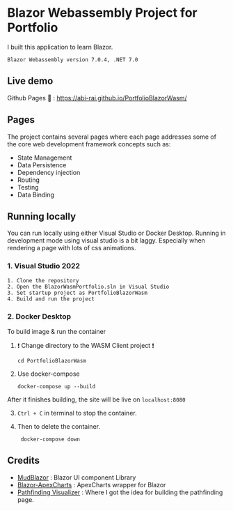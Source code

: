 # Blazor Webassembly Project for Portfolio

I built this application to learn Blazor.

`Blazor Webassembly version 7.0.4, .NET 7.0`

## Live demo 

Github Pages :rocket: : https://abi-rai.github.io/PortfolioBlazorWasm/ 

## Pages

The project contains several pages where each page addresses some of the core web development framework concepts such as:
- State Management 
- Data Persistence 
- Dependency injection
- Routing
- Testing
- Data Binding

## Running locally
You can run locally using either Visual Studio or Docker Desktop. Running in development mode using visual studio is a bit laggy. Especially when rendering a page with lots of css animations.


### 1. Visual Studio 2022

```
1. Clone the repository 
2. Open the BlazorWasmPortfolio.sln in Visual Studio
3. Set startup project as PortfolioBlazorWasm
4. Build and run the project
```

### 2. Docker Desktop

To build image & run the container

1. :exclamation:  Change directory to the WASM Client project :exclamation:
	```shell
	cd PortfolioBlazorWasm
	```
2. Use docker-compose
	```shell
	docker-compose up --build
	```
After it finishes building, the site will be live on `localhost:8080`

3. `Ctrl + C` in terminal to stop the container.

4. Then to delete the container.
	```shell
	 docker-compose down
	```

## Credits

- [MudBlazor](https://github.com/MudBlazor/MudBlazor/) : Blazor UI component Library
- [Blazor-ApexCharts](https://github.com/apexcharts/Blazor-ApexCharts) : ApexCharts wrapper for Blazor
- [Pathfinding Visualizer](https://github.com/clementmihailescu/Pathfinding-Visualizer) : Where I got the idea for building the pathfinding page.
